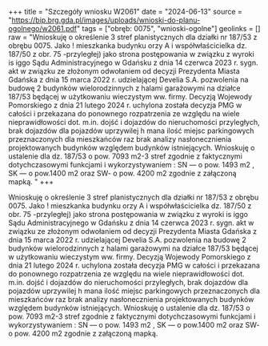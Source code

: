 +++
title = "Szczegóły wniosku W2061"
date = "2024-06-13"
source = "https://bip.brg.gda.pl/images/uploads/wnioski-do-planu-ogolnego/w2061.pdf"
tags = ["obręb: 0075", "wnioski-ogolne"]
geolinks = []
raw = "Wnioskuję o określenie 3 stref planistycznych dla działki nr 187/53 z obrębu 0075. Jako ! mieszkanka budynku orzy A i współwłaścicielka dz. 187/50 z obr. 75 -przyległej) jako strona postępowania w związku z wyroki is iggo Sądu Administracyjnego w Gdańsku z dnia 14 czerwca 2023 r. sygn. akt w związku ze złożonym odwołaniem od decyzji Prezydenta Miasta Gdańska z dnia 15 marca 2022 r. udzielającej Develia S.A. pozwolenia na budowę 2 budynków wielorodzinnych z halami garażowymi na działce 187/53 będącej w użytkowaniu wieczystym ww. firmy. Decyzją Wojewody Pomorskiego z dnia 21 lutego 2024 r. uchylona została decyzja PMG w całości i przekazana do ponownego rozpatrzenia ze względu na wiele nieprawidłowości dot. m.in. dojść i dojazdów do nieruchomości przyległych, brak dojazdów dla pojazdów uprzywilej h mana ilość miejsc parkingowych przeznaczonych dla mieszkańców raz brak analizy nasłonecznienia projektowanych budynków względem budynków istniejących. Wnioskuję o ustalenie dla dz. 187/53 o pow. 7093 m2-3 stref zgodnie z faktycznymi dotychczasowymi funkcjami i wykorzystywaniem : SN — o pow. 1493 m2 , SK — o pow.1400 m2 oraz SW- o pow. 4200 m2 zgodnie z załączoną mapką. "
+++

Wnioskuję o określenie 3 stref planistycznych dla działki nr 187/53 z obrębu 0075. Jako !
mieszkanka budynku orzy A i współwłaścicielka dz. 187/50 z obr. 75 -przyległej)
jako strona postępowania w związku z wyroki is iggo Sądu Administracyjnego w
Gdańsku z dnia 14 czerwca 2023 r. sygn. akt w związku ze złożonym odwołaniem
od decyzji Prezydenta Miasta Gdańska z dnia 15 marca 2022 r. udzielającej Develia S.A.
pozwolenia na budowę 2 budynków wielorodzinnych z halami garażowymi na działce 187/53
będącej w użytkowaniu wieczystym ww. firmy. Decyzją Wojewody Pomorskiego z dnia 21 lutego
2024 r. uchylona została decyzja PMG w całości i przekazana do ponownego rozpatrzenia ze
względu na wiele nieprawidłowości dot. m.in. dojść i dojazdów do nieruchomości przyległych, brak
dojazdów dla pojazdów uprzywilej h mana ilość miejsc parkingowych
przeznaczonych dla mieszkańców raz brak analizy nasłonecznienia
projektowanych budynków względem budynków istniejących. Wnioskuję o ustalenie dla dz. 187/53
o pow. 7093 m2-3 stref zgodnie z faktycznymi dotychczasowymi funkcjami i wykorzystywaniem : SN
— o pow. 1493 m2 , SK — o pow.1400 m2 oraz SW- o pow. 4200 m2 zgodnie z załączoną mapką.



